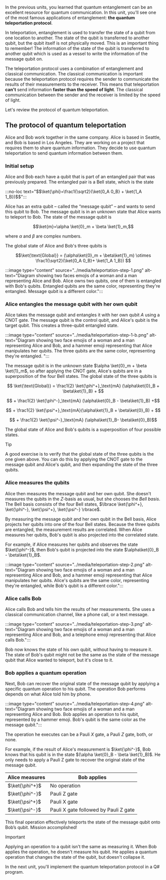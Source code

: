 
In the previous units, you learned that quantum entanglement can be an excellent resource for quantum communication. In this unit, you'll see one of the most famous applications of entanglement: **the quantum teleportation protocol**.

In teleportation, entanglement is used to transfer the state of a qubit from one location to another. The state of the qubit is transferred to another qubit, but the qubit itself is not physically moved. This is an important thing to remember! The information of the state of the qubit is transferred to another qubit which is used as a vessel to write the information of the message qubit on.

The teleportation protocol uses a combination of entanglement and classical communication. The classical communication is important because the teleportation protocol requires the sender to communicate the results of their measurements to the receiver. This means that teleportation **can't** send information **faster than the speed of light**. The classical communication between the sender and the receiver is limited by the speed of light.

Let's review the protocol of quantum teleportation.

## The protocol of quantum teleportation

Alice and Bob work together in the same company. Alice is based in Seattle, and Bob is based in Los Angeles. They are working on a project that requires them to share quantum information. They decide to use quantum teleportation to send quantum information between them.

### Initial setup

Alice and Bob each have a qubit that is part of an entangled pair that was previously prepared. The entangled pair is a Bell state, which is the state

:::no-loc text="\$\$\\ket\{\\phi\}\=\\frac1\{\\sqrt2\}\(\\ket\{0_A 0_B\} \+ \\ket{1_A 1_B\}\)\$\$":::

Alice has an extra qubit – called the “message qubit” – and wants to send this qubit to Bob. The message qubit is in an unknown state that Alice wants to teleport to Bob. The state of the message qubit is

$$\ket{m}=\alpha \ket{0}_m + \beta \ket{1}_m,$$

where $\alpha$ and $\beta$ are complex numbers.

The global state of Alice and Bob's three qubits is

$$\ket{\text{Global}} = (\alpha\ket{0}_m + \beta\ket{1}_m) \otimes \frac1{\sqrt2}(\ket{0_A 0_B}+ \ket{1_A 1_B}) $$

:::image type="content" source="../media/teleportation-step-1.png" alt-text="Diagram showing two faces emojis of a woman and a man representing Alice and Bob. Alice owns two qubits, one of them is entangled with Bob's qubits. Entangled qubits are the same color, representing they're entangled. Message qubit is a different color.":::

### Alice entangles the message qubit with her own qubit

Alice takes the message qubit and entangles it with her own qubit $A$ using a CNOT gate. The message qubit is the control qubit, and Alice's qubit is the target qubit. This creates a three-qubit entangled state.

:::image type="content" source="../media/teleportation-step-1-b.png" alt-text="Diagram showing two face emojis of a woman and a man representing Alice and Bob, and a hammer emoji representing that Alice manipulates her qubits. The three qubits are the same color, representing they're entangled. ":::

The message qubit is in the unknown state $\alpha \ket{0}_m + \beta \ket{1}_m$, so after applying the CNOT gate, Alice's qubits are in a superposition of the four Bell states. The global state of the three qubits is


$$ \ket{\text{Global}} = \frac1{2} \ket{\phi^+}_\text{mA} (\alpha\ket{0}_B + \beta\ket{1}_B) + $$

$$ + \frac1{2}  \ket{\phi^-}_\text{mA} (\alpha\ket{0}_B - \beta\ket{1}_B) +$$

$$ + \frac1{2}  \ket{\psi^+}_\text{mA}(\alpha\ket{1}_B + \beta\ket{0}_B) + $$

$$ + \frac1{2}  \ket{\psi^-}_\text{mA} (\alpha\ket{1}_B- \beta\ket{0}_B)$$

The global state of Alice and Bob's qubits is a superposition of four possible states.

> [!TIP]
> A good exercise is to verify that the global state of the three qubits is the one given above. You can do this by applying the CNOT gate to the message qubit and Alice's qubit, and then expanding the state of the three qubits.

### Alice measures the qubits

Alice then measures the message qubit and her own qubit. She doesn't measures the qubits in the $Z$-basis as usual, but she chooses the *Bell basis*. The Bell basis consists of the four Bell states, $\lbrace \ket{\phi^+}, \ket{\phi^-}, \ket{\psi^+}, \ket{\psi^-} \rbrace$.

By measuring the message qubit and her own qubit in the Bell basis, Alice projects her qubits into one of the four Bell states. Because the three qubits are entangled, the measurement results are correlated. When Alice measures her qubits, Bob's qubit is also projected into the correlated state.

For example, if Alice measures her qubits and observes the state $\ket{\phi^-}$, then Bob's qubit is projected into the state $\alpha\ket{0}_B - \beta\ket{1}_B$.

:::image type="content" source="../media/teleportation-step-2.png" alt-text="Diagram showing two face emojis of a woman and a man representing Alice and Bob, and a hammer emoji representing that Alice manipulates her qubits. Alice's qubits are the same color, representing they're entangled, while Bob's qubit is a different color.":::

### Alice calls Bob

Alice calls Bob and tells him the results of her measurements. She uses a classical communication channel, like a phone call, or a text message.

:::image type="content" source="../media/teleportation-step-3.png" alt-text="Diagram showing two face emojis of a woman and a man representing Alice and Bob, and a telephone emoji representing that Alice calls Bob.":::

Bob now knows the state of his own qubit, without having to measure it. The state of Bob's qubit might not be the same as the state of the message qubit that Alice wanted to teleport, but it's close to it.

### Bob applies a quantum operation

Next, Bob can recover the original state of the message qubit by applying a specific quantum operation to his qubit. The operation Bob performs depends on what Alice told him by phone.

:::image type="content" source="../media/teleportation-step-4.png" alt-text="Diagram showing two face emojis of a woman and a man representing Alice and Bob. Bob applies an operation to his qubit, represented by a hammer emoji. Bob's qubit is the same color as the message qubit.":::

The operation he executes can be a Pauli $X$ gate, a Pauli $Z$ gate, both, or none.

For example, if the result of Alice's measurement is $\ket{\phi^-}$, Bob knows that his qubit is in the state $(\alpha \ket{0}_B - \beta \ket{1}_B)$. He only needs to apply a Pauli Z gate to recover the original state of the message qubit.

|Alice measures|Bob applies|
|---|---|
|$\ket{\phi^+}$|No operation|
|$\ket{\phi^-}$|Pauli Z gate|
|$\ket{\psi^+}$|Pauli X gate|
|$\ket{\psi^-}$|Pauli X gate followed by Pauli Z gate|

This final operation effectively teleports the state of the message qubit onto Bob’s qubit. Mission accomplished!

> [!IMPORTANT]
> Applying an operation to a qubit isn't the same as measuring it. When Bob applies the operation, he doesn't measure his qubit. He applies a quantum operation that changes the state of the qubit, but doesn't collapse it.

In the next unit, you'll implement the quantum teleportation protocol in a Q# program.
